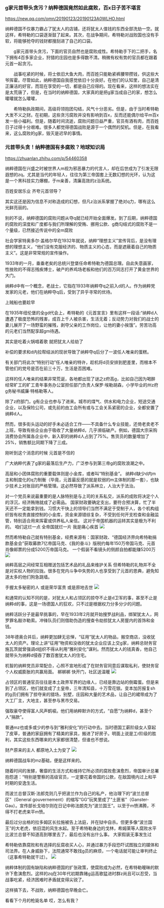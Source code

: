 ### g家元首带头贪污？纳粹德国竟然如此腐败，百x日子苦不堪言
https://new.qq.com/omn/20190123/20190123A0WLHO.html

纳粹德国不仅暴力霸占了犹太人的店铺，还将犹太人值钱的东西全部洗劫一空。就这样，希特勒的口袋逐渐鼓了起来。其次，在战争期间，希特勒对战败国也没有手软，将能够抢夺的钱财都搜刮进了自己的口袋。

　　g家元首带头贪污，下面的官员自然也是腐败成性。希特勒手下的二把手，名下拥有4百多家企业，狩猎的庄园也是多得数不清。稍微有权有势的官员都在跟着元首一起贪污。

　　战事吃紧的时候，将士依旧大鱼大肉，而百姓只能勒紧裤腰带攒钱，供这些大爷挥霍。尽管如此，纳粹德国自我感觉依旧十分良好。在他们的认知里，自己是清正廉洁的好官，而现在享受的一切，都是自己应得的。现在看来，这样的想法实在是太荒唐了，但是，在当时的纳粹德国，大家真的是把g家当成自己的家，想怎么嚯嚯就怎么嚯嚯，

　　希特勒执政期间，高级将领抱团勾结，风气十分恶劣。但是，由于当时希特勒大发不义之财。在初期，这些贪污腐败并没有影响到百x，反而还能偶尔给平m百x发一些小福利。但是，随着时间流逝，腐败问题日益严重，官员有酒有肉，而百姓日子过得十分艰难。很多人都觉得德国战败是源于一个偶然的契机。但是，在我看来，这么腐败的g家，毁灭是迟早的事情。

### 元首带头贪！纳粹德国有多腐败？地球知识局
https://zhuanlan.zhihu.com/p/54460358

纳粹德国在兴盛之时被世界人m视为邪恶暴力的代言人，却在后世成为了引发无限遐想的zq。尤其是当代的年轻人，往往为第三帝国套上无数幻想的光环，认为这是一个黑科技实力爆棚，于m亲善，清廉高效的z治系统。

百姓安居乐业
齐夸元首领导？

其实这还是因为信息不对称造成的幻想，但凡z治派系掌握了绝对q力，哪有这么光鲜亮丽的。

别的不说，纳粹德国的腐败问题从夺q就已经开始全面爆发。到了后期，纳粹德国的腐败的深度和广度都与我们所理解的受贿、挪用公款、g商勾结式的腐败不是一个量级，已然接近传说中的全m腐败

社会学家特奥多尔·盖格尔早在1932年就说，纳粹“理想主义”宣传背后，是没有理想的理想主义，“他们没有克服经济的、物质主义的心态，而是遮蔽着自己的物质主义”。这是非常常规的宣传操作。

1933年的一月，垂垂老矣的总统兴登堡任命希特勒为德国总理。自此失意画家，性挫败的不得志残疾博士，破产的养鸡场老板和他们的百万同志打开了黄金世界的大门。

纳粹d中有一个概念，老战士，它指在1933年纳粹夺q之前入d的人。作为纳粹党发家的元老，他们在纳粹夺q后，受到了异乎寻常的优待。

上贼船也要趁早

在1935年纽伦堡的全gd代会上，希特勒的《元首宣言》里有这样一段话:“纳粹d人遭遇了极度恐怖的残害，成百上千人被杀害，生活无着；反动势力对我们的战士的妻儿展开了一场野蛮的摧残，剥夺父亲的工作岗位，让他的妻小挨饿”。劳苦功高的元老们当然配享超gm待遇。

其实是吃着火锅唱着歌
就把犹太人给劫了

补偿的要求和d内拉帮结派的现状导致了纳粹夺q后分了一波任人唯亲的蛋糕。

有关部门将此次“特别行动”任人唯亲的特许，趁机将d员安排到肥差里，而根本不管他们的党号是否在前三十万，生活是否困难。

这样的任人唯亲的结果非常荒诞，各地都出现了谜之z府高g，比如自己因为喝醉经常旷工的旷工青年事务办公室担任部门负责人保罗·埃勒胡森，小学毕业的州z府g务秘书威廉·特格勒等人。

除了z府部门，g有企业也参与了进来。城市的煤气、供水和电力企业，短途交通企业，以及保险公司，或先前的由工会所有或与工会关系紧密的企业，全都安置了纳粹d人。

然而，很多街头运动的好手未必适合工作——不具备什么专业技能，还倚老卖老不上班，导致有些企业由于吸收了大量纳粹d，几乎濒临破产。例如，德国大宗采购消费协会所属各企业中，新入职的纳粹d人占到了75%。售货员的数量增加了25%，销售额比同期下降了三成。

刚听到这个消息的时候
元首是不信的

广大纳粹代表了g家的最落后生产力，广泛参与到第三帝g的腐败浪潮之中。

高层和小团体腐败的重要载体则是小金库，或者叫“特别基金”。
纳粹d缺少d内m主和制度化的q力制衡（毕竟，元首最反感的就是软弱的m主体制的那一套），也缺少技术上对账目的严格管理。这必然导致了派系林立，人治大于法治。

对一个党员来说最重要的是人脉特别是与上司的关系私交，派系的成败将决定个人的浮沉，经济贿赂就成了必需品。
国家财政要确定支出，要符合预决算，忙了半天还不一定能拿到钱。习惯大干快上的领导们当然不满足于受制于人，各个机构组织皆有权贵直接控制的小金库，资金来源错综复杂，不受到任何开支检查和金融监管，特别适合用来挥霍或供养私人亲信。
这对于帝国机器的运转其实是极为不利的。
咱们这烂一点
全帝国就烂一片
我是痛心疾首
![](https://pic2.zhimg.com/v2-16542e80ff388d73b19a469e083198a3_r.jpg)

然而希特勒自己就有特别基金，经费来源有：国家财政、“德国经济界向希特勒捐款基金会”获取募款7亿帝国马克、《我的奋斗》版税约每年150万帝国马克、元首肖像邮票的分成5200万帝国马克。
一个假装不看镜头的侧颜自拍都能赚5200万
![](https://pic3.zhimg.com/v2-da0a0591fd203827370bb54a025afe26_r.jpg)

纳粹高层之间经常互相赠送包括艺术品的礼品来维护关系
但希特勒的礼物并不全是对实权人物的拉拢。很多在党内斗争中失势的人也享受到了元首的恩典，避免知道太多的他们狗急跳墙。

手握太多秘密的人
或是荣华富贵
或是原地去世
![](https://pic1.zhimg.com/v2-c6fdde902e4983ba5f768b3513518650_r.jpg)

和通常的认知不同的是，对犹太人和占领区的掠夺不止是d卫军的事，甚至不止是纳粹d的事，这是一场德国人的狂欢，只不过是根据权力分多分少的问题。

纳粹活跃分子是最早挑事的，早在1933年2月就开始搜罗战利品，绑架犹太人，网罗罪名敲诈勒索。冲锋队员们则借助伪造的搜查令劫掠犹太人房屋内的首饰和金钱。

38年德奥合并后，纳粹更加肆无忌惮，“征用”犹太人的物品，搬空商店，没收犹太人的资产。理论上讲“征用”物资和没收的犹太企业应该上交g家，纳粹总财务官施瓦茨就曾强调d组织不得从利用“雅利安化”谋利。然而犹太人的钱真香，他自己就带头为纳粹d侵吞了数百套犹太人的住宅。

机智的纳粹党员非常配合，心照不宣地形成了在财务官同意后谋取私利，使财务官个人权威膨胀的共赢局面。
梆梆梆
快开门，社区送温暖
![](https://picb.zhimg.com/v2-9464df602bc504ddca61968621c51508_r.jpg)

占领区的普通官员往往是本土政界军界的边缘人，已经是靠边站的倒霉蛋。但是来到了占领区，他们就变成了土皇帝，三年清知县，十万雪花银。变本加厉报复sh的g员们拥有了掠夺来的猎场，别墅，庄园和大量的艺术品，让自己的裙带成为了大工厂主，大地主，甚至参与黑市交易。

强取豪夺使得富人风声鹤唳。他们用纳粹默许的方式，“自愿”为纳粹d，甚至个人“捐款”。

普通mz也或多或少的参与到“雅利安化”的行动中去。当时德国工薪阶级女人穿起了皮草，普通的家庭拥有了精美的家具，搬进了好房子。明面上说是工r阶级的胜利，其实这些东西哪来的大家都很清楚，但谁也不想说。

财产原来的主人
都原地入土为安了
![](https://pic4.zhimg.com/v2-ad092ecfb83aca06076786442ab9c5ed_r.jpg)

纳粹德国战车的mz基础，便是这样来的。

随着时间的发酵，奢靡的生活方式和维持它所必须的腐败愈演愈烈，帝国审计总署抱怨道：“特别是警察的高级官员，一定要花着帝国的公款，在敌国境内过上和平时期的安逸生活。

而波兰总督汉斯·法郎克则几乎把波兰作为自己的私产，他治理下的“波兰总督区”（General gouvernement）的缩写“GG”玩笑里成了“土匪省”（Ganster-Gau）。宣传部长戈培尔则在日记中称法朗克为“波兰国王”。以至于m愤沸腾，不得不打老虎来平m愤。

最后过分出格的拉多姆区长拉施被告上法庭，并在狱中自杀。但更多像“波兰国王”的大老虎，依旧混的风生水起。至于希特勒身边的戈林，希姆莱等人腐败水平比波兰总督不知道高到哪里去了，最后也没有出什么事。
大家假装无事发生过

希特勒依靠腐败和有选择的反腐收买人心，并通过暴力手段恐吓试图独立的媒体和司法界。在人身威胁下，法院通常不敢找g员的麻烦，一个电话就可能让审判终止（这事希特勒就干过）。
![](https://pic2.zhimg.com/v2-a5ba8fec0fe01eaabd3c3a76e970ccca_r.jpg)

纳粹体制的固有缺陷和纳粹德国的扩张政策，使腐败成为必然，在希特勒暧昧的默许下愈演愈烈。这样的zq在30年代初期靠赌g运高歌猛进时群z尚且可以忍受，当战事吃紧，经济困难时矛盾就变得尖锐了。

这样搞下去，不战败，纳粹德国也早晚会亡。

看看下个月的枪毙名单
哎，怎么有我？
